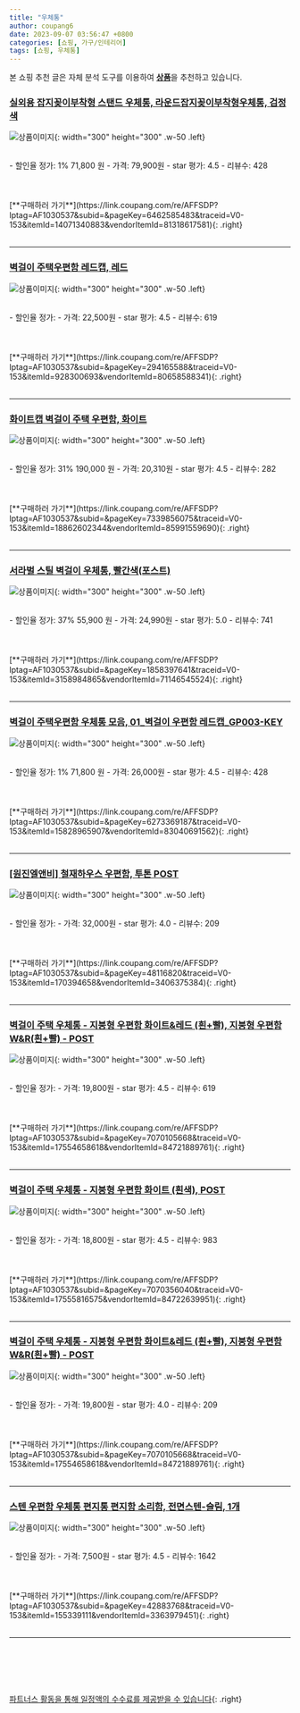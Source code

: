 ```yaml
---
title: "우체통"
author: coupang6
date: 2023-09-07 03:56:47 +0800
categories: [쇼핑, 가구/인테리어]
tags: [쇼핑, 우체통]
---
```


본 쇼핑 추천 글은 자체 분석 도구를 이용하여 [**상품**](https://link.coupang.com/a/bao1ui)을 추천하고 있습니다.

### [실외용 잡지꽂이부착형 스탠드 우체통, 라운드잡지꽂이부착형우체통, 검정색](https://link.coupang.com/re/AFFSDP?lptag=AF1030537&subid=&pageKey=6462585483&traceid=V0-153&itemId=14071340883&vendorItemId=81318617581)

![상품이미지](https://thumbnail10.coupangcdn.com/thumbnails/remote/230x230ex/image/vendor_inventory/d971/446794f3097edcb3a3e6f277fe8cec915ae9a786293b940a64ddd27f92c2.jpg){: width="300" height="300" .w-50 .left}


<br>
- 할인율 정가: 1%  71,800   원
- 가격: 79,900원
- star 평가: 4.5
- 리뷰수: 428
<br>
<br>
<br>
<br>
[**구매하러 가기**](https://link.coupang.com/re/AFFSDP?lptag=AF1030537&subid=&pageKey=6462585483&traceid=V0-153&itemId=14071340883&vendorItemId=81318617581){: .right}
<br>
<br>

---

### [벽걸이 주택우편함 레드캡, 레드](https://link.coupang.com/re/AFFSDP?lptag=AF1030537&subid=&pageKey=294165588&traceid=V0-153&itemId=928300693&vendorItemId=80658588341)

![상품이미지](https://thumbnail7.coupangcdn.com/thumbnails/remote/230x230ex/image/vendor_inventory/b03c/09773841607a403a563ceb34b0434f6d973f855799c90eb04b3ce4b5b213.jpg){: width="300" height="300" .w-50 .left}


<br>
- 할인율 정가: 
- 가격: 22,500원
- star 평가: 4.5
- 리뷰수: 619
<br>
<br>
<br>
<br>
[**구매하러 가기**](https://link.coupang.com/re/AFFSDP?lptag=AF1030537&subid=&pageKey=294165588&traceid=V0-153&itemId=928300693&vendorItemId=80658588341){: .right}
<br>
<br>

---

### [화이트캡 벽걸이 주택 우편함, 화이트](https://link.coupang.com/re/AFFSDP?lptag=AF1030537&subid=&pageKey=7339856075&traceid=V0-153&itemId=18862602344&vendorItemId=85991559690)

![상품이미지](https://thumbnail10.coupangcdn.com/thumbnails/remote/230x230ex/image/retail/images/2023/05/17/12/5/5b245dc0-60ff-4571-91bb-2543afe3503e.jpg){: width="300" height="300" .w-50 .left}


<br>
- 할인율 정가: 31%  190,000   원
- 가격: 20,310원
- star 평가: 4.5
- 리뷰수: 282
<br>
<br>
<br>
<br>
[**구매하러 가기**](https://link.coupang.com/re/AFFSDP?lptag=AF1030537&subid=&pageKey=7339856075&traceid=V0-153&itemId=18862602344&vendorItemId=85991559690){: .right}
<br>
<br>

---

### [서라벌 스틸 벽걸이 우체통, 빨간색(포스트)](https://link.coupang.com/re/AFFSDP?lptag=AF1030537&subid=&pageKey=1858397641&traceid=V0-153&itemId=3158984865&vendorItemId=71146545524)

![상품이미지](https://thumbnail9.coupangcdn.com/thumbnails/remote/230x230ex/image/retail/images/2020/07/14/21/7/a4327cb2-fc71-49d6-91b0-23d26a9390a8.jpg){: width="300" height="300" .w-50 .left}


<br>
- 할인율 정가: 37%  55,900   원
- 가격: 24,990원
- star 평가: 5.0
- 리뷰수: 741
<br>
<br>
<br>
<br>
[**구매하러 가기**](https://link.coupang.com/re/AFFSDP?lptag=AF1030537&subid=&pageKey=1858397641&traceid=V0-153&itemId=3158984865&vendorItemId=71146545524){: .right}
<br>
<br>

---

### [벽걸이 주택우편함 우체통 모음, 01_벽걸이 우편함 레드캡_GP003-KEY](https://link.coupang.com/re/AFFSDP?lptag=AF1030537&subid=&pageKey=6273369187&traceid=V0-153&itemId=15828965907&vendorItemId=83040691562)

![상품이미지](https://thumbnail8.coupangcdn.com/thumbnails/remote/230x230ex/image/vendor_inventory/8312/f4d7f1fe6b883914df6e8e0ebbc1c6602fefaa0b08a6294c9dbb48af7365.jpg){: width="300" height="300" .w-50 .left}


<br>
- 할인율 정가: 1%  71,800   원
- 가격: 26,000원
- star 평가: 4.5
- 리뷰수: 428
<br>
<br>
<br>
<br>
[**구매하러 가기**](https://link.coupang.com/re/AFFSDP?lptag=AF1030537&subid=&pageKey=6273369187&traceid=V0-153&itemId=15828965907&vendorItemId=83040691562){: .right}
<br>
<br>

---

### [[원진엘앤비] 철재하우스 우편함, 투톤 POST](https://link.coupang.com/re/AFFSDP?lptag=AF1030537&subid=&pageKey=48116820&traceid=V0-153&itemId=170394658&vendorItemId=3406375384)

![상품이미지](https://thumbnail8.coupangcdn.com/thumbnails/remote/230x230ex/image/vendor_inventory/images/2017/11/17/9/8/72c871f7-cff3-4259-9613-d5632c065ff1.jpg){: width="300" height="300" .w-50 .left}


<br>
- 할인율 정가: 
- 가격: 32,000원
- star 평가: 4.0
- 리뷰수: 209
<br>
<br>
<br>
<br>
[**구매하러 가기**](https://link.coupang.com/re/AFFSDP?lptag=AF1030537&subid=&pageKey=48116820&traceid=V0-153&itemId=170394658&vendorItemId=3406375384){: .right}
<br>
<br>

---

### [벽걸이 주택 우체통 - 지붕형 우편함 화이트&레드 (흰+빨), 지붕형 우편함 W&R(흰+빨) - POST](https://link.coupang.com/re/AFFSDP?lptag=AF1030537&subid=&pageKey=7070105668&traceid=V0-153&itemId=17554658618&vendorItemId=84721889761)

![상품이미지](https://thumbnail9.coupangcdn.com/thumbnails/remote/230x230ex/image/vendor_inventory/cabe/45204408a2a2f0994851de958b1999101321d2a946dee2419aa6c9eeafe0.jpg){: width="300" height="300" .w-50 .left}


<br>
- 할인율 정가: 
- 가격: 19,800원
- star 평가: 4.5
- 리뷰수: 619
<br>
<br>
<br>
<br>
[**구매하러 가기**](https://link.coupang.com/re/AFFSDP?lptag=AF1030537&subid=&pageKey=7070105668&traceid=V0-153&itemId=17554658618&vendorItemId=84721889761){: .right}
<br>
<br>

---

### [벽걸이 주택 우체통 - 지붕형 우편함 화이트 (흰색), POST](https://link.coupang.com/re/AFFSDP?lptag=AF1030537&subid=&pageKey=7070356040&traceid=V0-153&itemId=17555816575&vendorItemId=84722639951)

![상품이미지](https://thumbnail10.coupangcdn.com/thumbnails/remote/230x230ex/image/vendor_inventory/1564/fc9f6ca36c112812b2f247dc43cea2dc0d4cc04e16a853aee47b7c3fc4d8.jpg){: width="300" height="300" .w-50 .left}


<br>
- 할인율 정가: 
- 가격: 18,800원
- star 평가: 4.5
- 리뷰수: 983
<br>
<br>
<br>
<br>
[**구매하러 가기**](https://link.coupang.com/re/AFFSDP?lptag=AF1030537&subid=&pageKey=7070356040&traceid=V0-153&itemId=17555816575&vendorItemId=84722639951){: .right}
<br>
<br>

---

### [벽걸이 주택 우체통 - 지붕형 우편함 화이트&레드 (흰+빨), 지붕형 우편함 W&R(흰+빨) - POST](https://link.coupang.com/re/AFFSDP?lptag=AF1030537&subid=&pageKey=7070105668&traceid=V0-153&itemId=17554658618&vendorItemId=84721889761)

![상품이미지](https://thumbnail9.coupangcdn.com/thumbnails/remote/230x230ex/image/vendor_inventory/cabe/45204408a2a2f0994851de958b1999101321d2a946dee2419aa6c9eeafe0.jpg){: width="300" height="300" .w-50 .left}


<br>
- 할인율 정가: 
- 가격: 19,800원
- star 평가: 4.0
- 리뷰수: 209
<br>
<br>
<br>
<br>
[**구매하러 가기**](https://link.coupang.com/re/AFFSDP?lptag=AF1030537&subid=&pageKey=7070105668&traceid=V0-153&itemId=17554658618&vendorItemId=84721889761){: .right}
<br>
<br>

---

### [스텐 우편함 우체통 편지통 편지함 소리함, 전면스텐-슬림, 1개](https://link.coupang.com/re/AFFSDP?lptag=AF1030537&subid=&pageKey=42883768&traceid=V0-153&itemId=155339111&vendorItemId=3363979451)

![상품이미지](https://thumbnail6.coupangcdn.com/thumbnails/remote/230x230ex/image/vendor_inventory/images/2017/10/25/12/6/e3a7f787-1dde-4671-8f7e-2ee2b5bd2410.jpg){: width="300" height="300" .w-50 .left}


<br>
- 할인율 정가: 
- 가격: 7,500원
- star 평가: 4.5
- 리뷰수: 1642
<br>
<br>
<br>
<br>
[**구매하러 가기**](https://link.coupang.com/re/AFFSDP?lptag=AF1030537&subid=&pageKey=42883768&traceid=V0-153&itemId=155339111&vendorItemId=3363979451){: .right}
<br>
<br>

---
<br><br><br><br><br> [파트너스 활동을 통해 일정액의 수수료를 제공받을 수 있습니다](https://link.coupang.com/a/bao1ui){: .right}